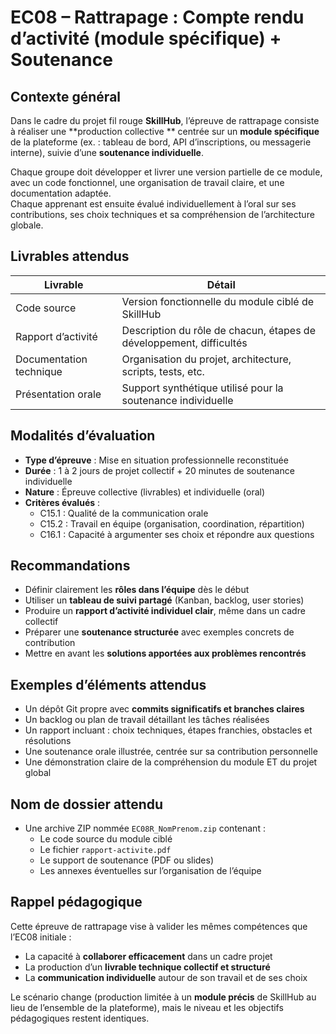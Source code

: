 # EC08 – Rattrapage : Compte rendu d’activité (module spécifique) + Soutenance

## Contexte général

Dans le cadre du projet fil rouge **SkillHub**, l’épreuve de rattrapage consiste à réaliser une **production collective
** centrée sur un **module spécifique** de la plateforme (ex. : tableau de bord, API d’inscriptions, ou messagerie
interne), suivie d’une **soutenance individuelle**.

Chaque groupe doit développer et livrer une version partielle de ce module, avec un code fonctionnel, une organisation
de travail claire, et une documentation adaptée.  
Chaque apprenant est ensuite évalué individuellement à l’oral sur ses contributions, ses choix techniques et sa
compréhension de l’architecture globale.

## Livrables attendus

| Livrable                | Détail                                                              |
|-------------------------|---------------------------------------------------------------------|
| Code source             | Version fonctionnelle du module ciblé de SkillHub                   |
| Rapport d’activité      | Description du rôle de chacun, étapes de développement, difficultés |
| Documentation technique | Organisation du projet, architecture, scripts, tests, etc.          |
| Présentation orale      | Support synthétique utilisé pour la soutenance individuelle         |

## Modalités d’évaluation

- **Type d’épreuve** : Mise en situation professionnelle reconstituée
- **Durée** : 1 à 2 jours de projet collectif + 20 minutes de soutenance individuelle
- **Nature** : Épreuve collective (livrables) et individuelle (oral)
- **Critères évalués** :
    - C15.1 : Qualité de la communication orale
    - C15.2 : Travail en équipe (organisation, coordination, répartition)
    - C16.1 : Capacité à argumenter ses choix et répondre aux questions

## Recommandations

- Définir clairement les **rôles dans l’équipe** dès le début
- Utiliser un **tableau de suivi partagé** (Kanban, backlog, user stories)
- Produire un **rapport d’activité individuel clair**, même dans un cadre collectif
- Préparer une **soutenance structurée** avec exemples concrets de contribution
- Mettre en avant les **solutions apportées aux problèmes rencontrés**

## Exemples d’éléments attendus

- Un dépôt Git propre avec **commits significatifs et branches claires**
- Un backlog ou plan de travail détaillant les tâches réalisées
- Un rapport incluant : choix techniques, étapes franchies, obstacles et résolutions
- Une soutenance orale illustrée, centrée sur sa contribution personnelle
- Une démonstration claire de la compréhension du module ET du projet global

## Nom de dossier attendu

- Une archive ZIP nommée `EC08R_NomPrenom.zip` contenant :
    - Le code source du module ciblé
    - Le fichier `rapport-activite.pdf`
    - Le support de soutenance (PDF ou slides)
    - Les annexes éventuelles sur l’organisation de l’équipe

## Rappel pédagogique

Cette épreuve de rattrapage vise à valider les mêmes compétences que l’EC08 initiale :

- La capacité à **collaborer efficacement** dans un cadre projet
- La production d’un **livrable technique collectif et structuré**
- La **communication individuelle** autour de son travail et de ses choix

Le scénario change (production limitée à un **module précis** de SkillHub au lieu de l’ensemble de la plateforme), mais
le niveau et les objectifs pédagogiques restent identiques.
